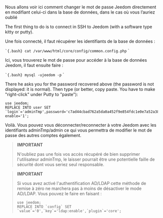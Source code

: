 Nous allons voir ici comment changer le mot de passe Jeedom directement
en modifiant celui-ci dans la base de données, dans le cas où vous l’auriez oublié 

The first thing to do is to connect in SSH to Jeedom (with a
software type kitty or putty).

Une fois connecté, il faut récupérer les identifiants de la base de
données :

`` `{.bash}
cat /var/www/html/core/config/common.config.php
`` `

Ici, vous trouverez le mot de passe pour accéder à la base de données
Jeedom, il faut ensuite faire :

`` `{.bash}
mysql -ujeedom -p
`` `

There he asks you for the password recovered above (the password
is not displayed: it is normal). Then type (or better,
copy paste. You have to make "right-click" under Putty to "paste"):

``` {.bash}
use jeedom;
REPLACE INTO user SET `login`='adminTmp',password='c7ad44cbad762a5da0a452f9e854fdc1e0e7a52a38015f23f3eab1d80b931dd472634dfac71cd34ebc35d16ab7fb8a90c81f975113d6c7538dc69dd8de9077ec',profils='admin', enable='1';
```

Voilà. Vous pouvez vous déconnecter/reconnecter à votre Jeedom avec les
identifiants adminTmp/admin ce qui vous permettra de modifier le mot de
passe des autres comptes également.

>**IMPORTANT**
>
>N'oubliez pas une fois vos accès récupéré de bien supprimer l'utilisateur adminTmp, le laisser pourrait être une potentielle
faille de sécurité dont vous seriez seul responsable.

>**IMPORTANT**
>
> Si vous avez activé l'authentification AD/LDAP cette méthode de remise à zéro ne marchera pas à moins de désactiver le mode AD/LDAP. Vous pouvez le faire en faisant : 
>``` {.bash}
>use jeedom;
>REPLACE INTO `config` SET `value`='0',`key`='ldap:enable',`plugin`='core';
>```
